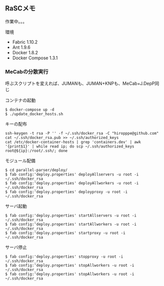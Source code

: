 ## RaSCメモ

作業中。。。

環境
- Fabric 1.10.2
- Ant 1.9.6
- Docker 1.8.2
- Docker Compose 1.3.1

### MeCabの分散実行
呼ぶスクリプトを変えれば、JUMANも、JUMAN+KNPも、MeCab+J.DepP同じ

コンテナの起動
```
$ docker-compose up -d
$ ./update_docker_hosts.sh
```
キーの配布
```
ssh-keygen -t rsa -P '' -f ~/.ssh/docker_rsa -C "hiropppe@github.com" 
cat ~/.ssh/docker_rsa.pub >> ~/.ssh/authorized_keys
cat /etc/docker-container-hosts | grep 'containers.dev' | awk '{print$1}' | while read ip; do scp ~/.ssh/authorized_keys root@${ip}:/root/.ssh/; done
```

モジュール配備
```
$ cd parallel-parser/deploy/
$ fab config:'deploy.properties' deployAllservers -u root -i ~/.ssh/docker_rsa
$ fab config:'deploy.properties' deployAllworkers -u root -i ~/.ssh/docker_rsa
$ fab config:'deploy.properties' deployproxy -u root -i ~/.ssh/docker_rsa
```

サーバ起動
```
$ fab config:'deploy.properties' startAllservers -u root -i ~/.ssh/docker_rsa
$ fab config:'deploy.properties' startAllworkers -u root -i ~/.ssh/docker_rsa
$ fab config:'deploy.properties' startproxy -u root -i ~/.ssh/docker_rsa
```

サーバ停止
```
$ fab config:'deploy.properties' stopproxy -u root -i ~/.ssh/docker_rsa
$ fab config:'deploy.properties' stopAllworkers -u root -i ~/.ssh/docker_rsa
$ fab config:'deploy.properties' stopAllworkers -u root -i ~/.ssh/docker_rsa
```
